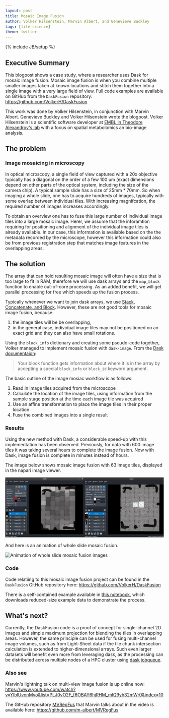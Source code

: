 ```yaml
---
layout: post
title: Mosaic Image Fusion
author: Volker Hilsenstein, Marvin Albert, and Genevieve Buckley
tags: [life science]
theme: twitter
---
```

{% include JB/setup %}

## Executive Summary

This blogpost shows a case study, where a researcher uses Dask for mosaic image fusion.
Mosaic image fusion is when you combine multiple smaller images taken at known locations and stitch them together into a single image with a very large field of view. Full code examples are available on GitHub from the `DaskFusion` repository: https://github.com/VolkerH/DaskFusion

This work was done by Volker Hilsenstein, in conjunction with Marvin Albert. Genevieve Buckley and Volker Hilsenstein wrote the blogpost. Volker Hilsenstein is a scientific software developer at [EMBL in Theodore Alexandrov's lab](https://www.embl.org/groups/alexandrov/) with a focus on spatial metabolomics an bio-image analysis.

## The problem

### Image mosaicing in microscopy

In optical microscopy, a single field of view captured with a 20x objective typically
has a diagonal on the order of a few 100 um (exact dimensions depend on other
parts of the optical system, including the size of the camera chip). A typical 
sample slide has a size of 25mm * 70mm. 
So when imaging a whole slide, one has to acquire hundreds of images, typically
with some overlap between individual tiles.  With increasing magnifcation,
the required number of images increases accordingly. 

To obtain an overview one has to fuse this large number of individual
image tiles into a large mosaic image. Herer, we assume that the inforamtion requiring for 
positioning and alignment of the individual image tiles is already available. In our case,
this information is available based on the the metadata recorded by the microscope, however this
information could also be from  previous registration step that matches image features 
in the overlapping areas.
 

## The solution


The array that can hold resulting mosaic image will often have a size that is too large 
to fit in RAM, therefore we will use dask arrays and the `map_block` function to enable 
out-of-core processing. As an added benefit, we will get parallel processing for free
which speeds up the fusion process.

Typically whenever we want to join dask arrays, we use [Stack, Concatenate, and Block](https://docs.dask.org/en/latest/array-stack.html). However, these are not good tools for mosaic image fusion, because:

1. the image tiles will be be overlapping,
2. in the general case, individual image tiles may not be positioned on an exact grid and they can also have small rotations.

Using the `block_info` dictionary and creating some pseudo-code together, Volker managed to implement mosaic fusion with `dask-image`. From the [Dask documentaion](https://docs.dask.org/en/latest/generated/dask.array.map_blocks.html?highlight=block_info#dask.array.map_blocks):
> Your block function gets information about where it is in the array by accepting a special `block_info` or `block_id` keyword argument.

The basic outline of the image mosiac workflow is as follows:
1. Read in image tiles acquired from the microscope
2. Calculate the location of the image tiles, using information from the sample stage position at the time each image tile was acquired
3. Use an affine transformation to place the image tiles in their proper location
4. Fuse the combined images into a single result

### Results

Using the new method with Dask, a considerable speed-up with this implementation has been observed. Previously, for data with 600 image tiles it was taking several hours to complete the image fusion. Now with Dask, image fusion is complete in minutes instead of hours.

The image below shows mosaic image fusion with 63 image tiles, displayed in the napari image viewer.

![Mosaic fusion images in the napari image viewer](/images/mosaic-fusion/NapariMosaics.png)

And here is an animation of whole slide mosaic fusion.

![Animation of whole slide mosaic fusion images](/images/mosaic-fusion/Lama_whole_slide.gif)

### Code

Code relatiing to this mosaic image fusion project can be found in the `DaskFusion` GitHub repository here: https://github.com/VolkerH/DaskFusion

There is a self-contained example available in [this notebook](https://github.com/VolkerH/DaskFusion/blob/main/Load_Mosaic.ipynb), which downloads reduced-size example data to demonstrate the process.

## What's next?

Currently, the DaskFusion code is a proof of concept for single-channel 2D images and simple maximum projection for blending the tiles in overlapping areas.
However, the same principle can be used for fusing multi-channel image volumes,
such as from Light-Sheet data if the tile chunk intersection calculation is extended to higher-dimensional arrays.
Such even larger datasets will benefit even more from leveraging dask,
as the processing can be distributed across multiple nodes of a HPC cluster using [dask jobqueue](http://jobqueue.dask.org/en/latest/).

### Also see
Marvin's lightning talk on multi-view image fusion is up online now: https://www.youtube.com/watch?v=YIblUvonMvo&list=PLJ0vO2F_f6OBAY6hjRHM_mIQ9yh32mWr0&index=10

The GitHub repository [MVRegFus](https://github.com/m-albert/MVRegFus) that Marvin talks about in the video is available here: https://github.com/m-albert/MVRegFus
